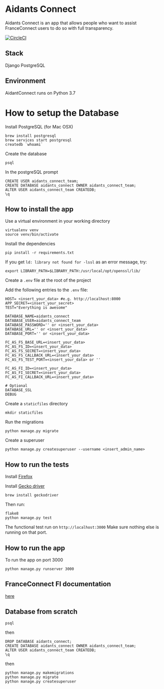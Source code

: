 # Aidants Connect

Aidants Connect is an app that allows people who want to assist FranceConnect users to do so with full transparency.

[![CircleCI](https://circleci.com/gh/betagouv/Aidants_Connect/tree/master.svg?style=svg)](https://circleci.com/gh/betagouv/Aidants_Connect/tree/master)

## Stack
Django
PostgreSQL

## Environment
AidantConnect runs on Python 3.7

# How to setup the Database

Install PostgreSQL (for Mac OSX)
```
brew install postgresql
brew services start postgresql
createdb `whoami`
```

Create the database
```
psql
```
In the postgreSQL prompt
``` 
CREATE USER aidants_connect_team;
CREATE DATABASE aidants_connect OWNER aidants_connect_team;
ALTER USER aidants_connect_team CREATEDB;
\q
```

## How to install the app

Use a virtual environment in your working directory

```
virtualenv venv
source venv/bin/activate
```

Install the dependencies

```
pip install -r requirements.txt
```

If you get `ld: library not found for -lssl` as an error message, try:
```
export LIBRARY_PATH=$LIBRARY_PATH:/usr/local/opt/openssl/lib/
```

Create a `.env` file at the root of the project
 
Add the following entries to the `.env` file:
```
HOST= <insert_your_data> #e.g. http://localhost:8000
APP_SECRET=<insert_your_secret>
TEST="Everything is awesome"

DATABASE_NAME=aidants_connect
DATABASE_USER=aidants_connect_team
DATABASE_PASSWORD='' or <insert_your_data>
DATABASE_URL='' or <insert_your_data>
DATABASE_PORT='' or <insert_your_data>

FC_AS_FS_BASE_URL=<insert_your_data>
FC_AS_FS_ID=<insert_your_data>
FC_AS_FS_SECRET=<insert_your_data>
FC_AS_FS_CALLBACK_URL=<insert_your_data>
FC_AS_FS_TEST_PORT=<insert_your_data> or ''

FC_AS_FI_ID=<insert_your_data>
FC_AS_FI_SECRET=<insert_your_data>
FC_AS_FI_CALLBACK_URL=<insert_your_data>

# Optional
DATABASE_SSL
DEBUG
```

Create a `staticfiles` directory
```
mkdir staticfiles
```

Run the migrations
```
python manage.py migrate
```

Create a superuser
```
python manage.py createsuperuser --username <insert_admin_name> 
```

## How to run the tests
Install [Firefox](https://www.mozilla.org/fr/firefox/download/thanks/)

Install [Gecko driver](https://github.com/mozilla/geckodriver/releases)

```
brew install geckodriver
```
Then run:

```
flake8
python manage.py test
```

The functional test run on `http://localhost:3000`
Make sure nothing else is running on that port.

## How to run the app

To run the app on port 3000
```
python manage.py runserver 3000
```

## FranceConnect FI documentation
[here](https://partenaires.franceconnect.gouv.fr/fcp/fournisseur-identite)

## Database from scratch
```
psql
```
then
```
DROP DATABASE aidants_connect;
CREATE DATABASE aidants_connect OWNER aidants_connect_team;
ALTER USER aidants_connect_team CREATEDB;
\q
```
then
```
python manage.py makemigrations
python manage.py migrate
python manage.py createsuperuser
```

